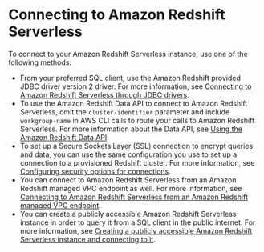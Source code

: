 # Connecting to Amazon Redshift Serverless<a name="connecting-to-serverless"></a>

To connect to your Amazon Redshift Serverless instance, use one of the following methods:
+ From your preferred SQL client, use the Amazon Redshift provided JDBC driver version 2 driver\. For more information, see [ Connecting to Amazon Redshift Serverless through JDBC drivers](https://docs.aws.amazon.com/redshift/latest/mgmt/serverless-connecting.html#serverless-connecting-driver)\.
+ To use the Amazon Redshift Data API to connect to Amazon Redshift Serverless, omit the `cluster-identifier` parameter and include `workgroup-name` in AWS CLI calls to route your calls to Amazon Redshift Serverless\. For more information about the Data API, see [Using the Amazon Redshift Data API](https://docs.aws.amazon.com/redshift/latest/mgmt/data-api.html)\.
+ To set up a Secure Sockets Layer \(SSL\) connection to encrypt queries and data, you can use the same configuration you use to set up a connection to a provisioned Redshift cluster\. For more information, see [Configuring security options for connections](https://docs.aws.amazon.com/redshift/latest/mgmt/connecting-ssl-support.html)\.
+ You can connect to Amazon Redshift Serverless from an Amazon Redshift managed VPC endpoint as well\. For more information, see [Connecting to Amazon Redshift Serverless from an Amazon Redshift managed VPC endpoint](https://docs.aws.amazon.com/redshift/latest/mgmt/serverless-connecting.html#serverless-secure-vpc)\.
+ You can create a publicly accessible Amazon Redshift Serverless instance in order to query it from a SQL client in the public internet\. For more information, see [ Creating a publicly accessible Amazon Redshift Serverless instance and connecting to it](https://docs.aws.amazon.com/redshift/latest/mgmt/serverless-connecting.html#serverless-publicly-accessible)\.